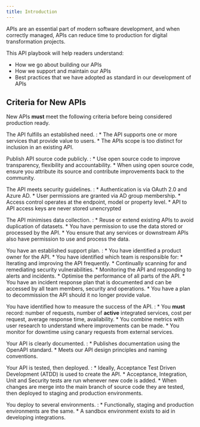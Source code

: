 ```yaml
---
title: Introduction
---
```


APIs are an essential part of modern software development, and when correctly managed, APIs can reduce time to
production for digital transformation projects.

This API playbook will help readers understand:

* How we go about building our APIs
* How we support and maintain our APIs
* Best practices that we have adopted as standard in our development of APIs

## Criteria for New APIs

New APIs **must** meet the following criteria before being considered production ready.

The API fulfills an established need.
:    * The API supports one or more services that provide value to users.
     * The APIs scope is too distinct for inclusion in an existing API.

Publish API source code publicly.
:    * Use open source code to improve transparency, flexibility and accountability.
     * When using open source code, ensure you attribute its source and contribute improvements back to the community.

The API meets security guidelines.
:    * Authentication is via OAuth 2.0 and Azure AD.
     * User permissions are granted via AD group membership.
     * Access control operates at the endpoint, model or property level.
     * API to API access keys are never stored unencrypted 

The API minimises data collection.
:    * Reuse or extend existing APIs to avoid duplication of datasets.
     * You have permission to use the data stored or processed by the API.
     * You ensure that any services or downstream APIs also have permission to use and process the data.

You have an established support plan.
:    * You have identified a product owner for the API.
     * You have identified which team is responsible for:
         * Iterating and improving the API frequently.
         * Continually scanning for and remediating security vulnerabilities.
         * Monitoring the API and responding to alerts and incidents.
         * Optimise the performance of all parts of the API.
     * You have an incident response plan that is documented and can be accessed by all team members, security and 
       operations.
     * You have a plan to decommission the API should it no longer provide value.

You have identified how to measure the success of the API.
:    * You **must** record: number of requests, number of **active** integrated services, cost per request, average 
      response time, availability.
     * You combine metrics with user research to understand where improvements can be made.
     * You monitor for downtime using canary requests from external services.

Your API is clearly documented.
:    * Publishes documentation using the OpenAPI standard.
     * Meets our API design principles and naming conventions.

Your API is tested, then deployed.
:    * Ideally, Acceptance Test Driven Development (ATDD) is used to create the API.
     * Acceptance, Integration, Unit and Security tests are run whenever new code is added.
     * When changes are merge into the main branch of source code they are tested, then deployed to staging and 
       production environments.

You deploy to several environments.
:    * Functionally, staging and production environments are the same.
     * A sandbox environment exists to aid in developing integrations.
